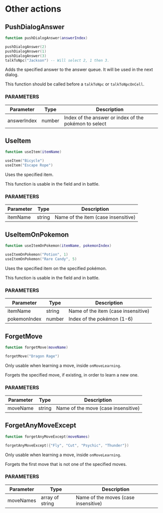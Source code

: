# Other actions

## PushDialogAnswer

```lua
function pushDialogAnswer(answerIndex)

pushDialogAnswer(2)
pushDialogAnswer(1)
pushDialogAnswer(3)
talkToNpc("Jackson") -- Will select 2, 1 then 3.
```

Adds the specified answer to the answer queue. It will be used in the next dialog.

This function should be called before a `talkToNpc` or `talkToNpcOnCell`.

### PARAMETERS

Parameter   | Type   | Description
----------- | ------ | -----------
answerIndex | number | Index of the answer or index of the pokémon to select

## UseItem

```lua
function useItem(itemName)

useItem("Bicycle")
useItem("Escape Rope")
```

Uses the specified item.

This function is usable in the field and in battle.

### PARAMETERS

Parameter   | Type   | Description
----------- | ------ | -----------
itemName    | string | Name of the item (case insensitive)

## UseItemOnPokemon

```lua
function useItemOnPokemon(itemName, pokemonIndex)

useItemOnPokemon("Potion", 1)
useItemOnPokemon("Rare Candy", 5)
```

Uses the specified item on the specified pokémon.

This function is usable in the field and in battle.

### PARAMETERS

Parameter    | Type   | Description
-----------  | ------ | -----------
itemName     | string | Name of the item (case insensitive)
pokemonIndex | number | Index of the pokémon (1-6)

## ForgetMove

```lua
function forgetMove(moveName)

forgetMove("Dragon Rage")
```

Only usable when learning a move, inside `onMoveLearning`.

Forgets the specified move, if existing, in order to learn a new one.

### PARAMETERS

Parameter    | Type   | Description
-----------  | ------ | -----------
moveName     | string | Name of the move (case insensitive)

## ForgetAnyMoveExcept

```lua
function forgetAnyMoveExcept(moveNames)

forgetAnyMoveExcept({"Fly", "Cut", "Psychic", "Thunder"})
```

Only usable when learning a move, inside `onMoveLearning`.

Forgets the first move that is not one of the specified moves.

### PARAMETERS

Parameter | Type            | Description
--------- | --------------- | -----------
moveNames | array of string | Name of the moves (case insensitive)
